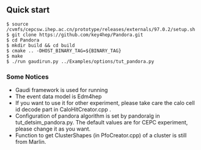 ## Quick start
```
$ source /cvmfs/cepcsw.ihep.ac.cn/prototype/releases/externals/97.0.2/setup.sh
$ git clone https://github.com/key4hep/Pandora.git
$ cd Pandora
$ mkdir build && cd build
$ cmake .. -DHOST_BINARY_TAG=${BINARY_TAG}
$ make
$ ./run gaudirun.py ../Examples/options/tut_pandora.py
```
### Some Notices
* Gaudi framework is used for running
* The event data model is Edm4hep
* If you want to use it for other experiment, please take care the calo cell id decode part in CaloHitCreator.cpp .
* Configuration of pandora algorithm is set by pandoralg in tut_detsim_pandora.py. The default values are for CEPC experiment, please change it as you want.
* Function to get ClusterShapes (in PfoCreator.cpp) of a cluster is still from Marlin.
